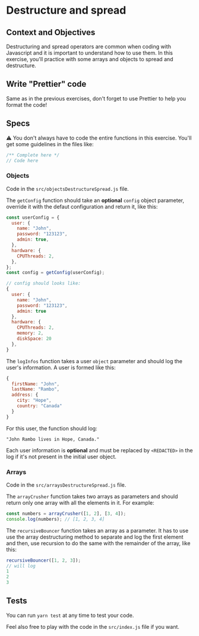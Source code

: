 # Destructure and spread

## Context and Objectives

Destructuring and spread operators are common when coding with Javascript and it is important to understand how to use them.
In this exercise, you'll practice with some arrays and objects to spread and destructure.

## Write "Prettier" code

Same as in the previous exercises, don't forget to use Prettier to help you format the code!

## Specs

⚠️ You don't always have to code the entire functions in this exercise. You'll get some guidelines in the files like:

```js
/** Complete here */
// Code here
```

### Objects

Code in the `src/objectsDestructureSpread.js` file.

The `getConfig` function should take an **optional** `config` object parameter, override it with the defaut configuration and return it, like this:

```js
const userConfig = {
  user: {
    name: "John",
    password: "123123",
    admin: true,
  },
  hardware: {
    CPUThreads: 2,
  },
};
const config = getConfig(userConfig);

// config should looks like:
{
  user: {
    name: "John",
    password: "123123",
    admin: true
  },
  hardware: {
    CPUThreads: 2,
    memory: 2,
    diskSpace: 20
  },
}
```

The `logInfos` function takes a user `object` parameter and should log the user's information.
A user is formed like this:

```js
{
  firstName: "John",
  lastName: "Rambo",
  address: {
    city: "Hope",
    country: "Canada"
  }
}
```

For this user, the function should log:

```
"John Rambo lives in Hope, Canada."
```

Each user information is **optional** and must be replaced by `<REDACTED>` in the log if it's not present in the initial user object.

### Arrays

Code in the `src/arraysDestructureSpread.js` file.

The `arrayCrusher` function takes two arrays as parameters and should return only one array with all the elements in it.
For example:

```js
const numbers = arrayCrusher([1, 2], [3, 4]);
console.log(numbers); // [1, 2, 3, 4]
```

The `recursiveBouncer` function takes an array as a parameter. It has to use use the array destructuring method to separate and log the first element and then, use recursion to do the same with the remainder of the array, like this:

```js
recursiveBouncer([1, 2, 3]);
// will log
1
2
3
```

## Tests

You can run `yarn test` at any time to test your code.

Feel also free to play with the code in the `src/index.js` file if you want.
